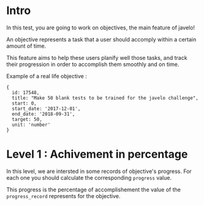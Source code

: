# Intro

In this test, you are going to work on objectives, the main feature of javelo!

An objective represents a task that a user should accomply within a certain amount of time.

This feature aims to help these users planify well those tasks, and track their progression in order to accomplish them smoothly and on time.

Example of a real life objective :
```
{
  id: 17548,
  title: "Make 50 blank tests to be trained for the javelo challenge",
  start: 0,
  start_date: '2017-12-01',
  end_date: '2018-09-31',
  target: 50,
  unit: 'number'
}
```

# Level 1 : Achivement in percentage

In this level, we are intersted in some records of objective's progress. For each one you should calculate the corresponding `progress` value.

This progress is the percentage of accomplishement the value of the `progress_record` represents for the objective.
